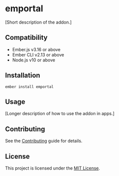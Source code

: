 emportal
==============================================================================

[Short description of the addon.]


Compatibility
------------------------------------------------------------------------------

* Ember.js v3.16 or above
* Ember CLI v2.13 or above
* Node.js v10 or above


Installation
------------------------------------------------------------------------------

```
ember install emportal
```


Usage
------------------------------------------------------------------------------

[Longer description of how to use the addon in apps.]


Contributing
------------------------------------------------------------------------------

See the [Contributing](CONTRIBUTING.md) guide for details.


License
------------------------------------------------------------------------------

This project is licensed under the [MIT License](LICENSE.md).
